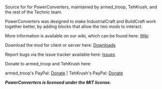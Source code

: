 Source for for PowerConverters, maintained by armed_troop, TehKrush, and the rest of the Technic team.

PowerConverters was designed to make IndustrialCraft and BuildCraft work together better, by adding blocks that allow the two mods to interact.

More information is available on our wiki, which can be found here: [Wiki](https://github.com/balr0g/PowerConverters/wiki)

Download the mod for client or server here: [Downloads](https://github.com/balr0g/PowerConverters/downloads)

Report bugs via the issue tracker available here: [Issues](https://github.com/balr0g/PowerConverters/issues)

Donate to armed_troop and TehKrush here:

armed_troop's PayPal: [Donate](http://bit.ly/A1mw4Q) | TehKrush's PayPal: [Donate](http://tehkrush.net/donate)

***PowerConverters is licensed under the MIT license.***